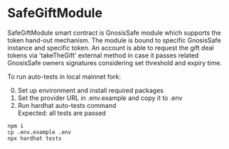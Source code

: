 # SafeGiftModule

SafeGiftModule smart contract is GnosisSafe module which supports the token
hand-out mechanism. The module is bound to specific GnosisSafe instance and
specific token. An account is able to request the gift deal tokens via
'takeTheGift' external method in case it passes related GnosisSafe owners
signatures considering set threshold and expiry time.

To run auto-tests in local mainnet fork:

0. Set up environment and install required packages
1. Set the provider URL in .env.example and copy it to .env
2. Run hardhat auto-tests command
<br>Expected: all tests are passed
```shell
npm i
cp .env.example .env
npx hardhat tests
